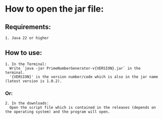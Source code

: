 # How to open the jar file: 
  ## Requirements:
    1. Java 22 or higher
  ## How to use:
    1. In the Terminal:
      Write `java -jar PrimeNumberGenerator-v{VERSION}.jar` in the terminal.
      '{VERSION}' is the version number/code which is also in the jar name (latest version is 1.0.2).
  ### Or:
    2. In the downloads:
      Open the script file which is contained in the releases (depends on the operating system) and the program will open.

